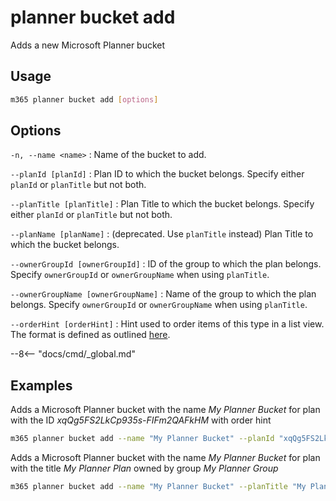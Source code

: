 # planner bucket add

Adds a new Microsoft Planner bucket

## Usage

```sh
m365 planner bucket add [options]
```

## Options

`-n, --name <name>`
: Name of the bucket to add.

`--planId [planId]`
: Plan ID to which the bucket belongs. Specify either `planId` or `planTitle` but not both.

`--planTitle [planTitle]`
: Plan Title to which the bucket belongs. Specify either `planId` or `planTitle` but not both.

`--planName [planName]`
: (deprecated. Use `planTitle` instead) Plan Title to which the bucket belongs.

`--ownerGroupId [ownerGroupId]`
: ID of the group to which the plan belongs. Specify `ownerGroupId` or `ownerGroupName` when using `planTitle`.

`--ownerGroupName [ownerGroupName]`
: Name of the group to which the plan belongs. Specify `ownerGroupId` or `ownerGroupName` when using `planTitle`.

`--orderHint [orderHint]`
: Hint used to order items of this type in a list view. The format is defined as outlined [here](https://docs.microsoft.com/en-us/graph/api/resources/planner-order-hint-format?view=graph-rest-1.0).

--8<-- "docs/cmd/_global.md"

## Examples

Adds a Microsoft Planner bucket with the name _My Planner Bucket_ for plan with the ID _xqQg5FS2LkCp935s-FIFm2QAFkHM_ with order hint

```sh
m365 planner bucket add --name "My Planner Bucket" --planId "xqQg5FS2LkCp935s-FIFm2QAFkHM" --orderHint " !"
```

Adds a Microsoft Planner bucket with the name _My Planner Bucket_ for plan with the title _My Planner Plan_ owned by group _My Planner Group_

```sh
m365 planner bucket add --name "My Planner Bucket" --planTitle "My Planner Plan" --ownerGroupName "My Planner Group"
```
